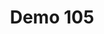 ---
layout: launcher
title: "Demo 105"
permalink: /launcher/demo105/
demo: "https://ion-book.github.io/demo105/"
repo: "https://stackblitz.com/github/ng-classroom/demo105"
---